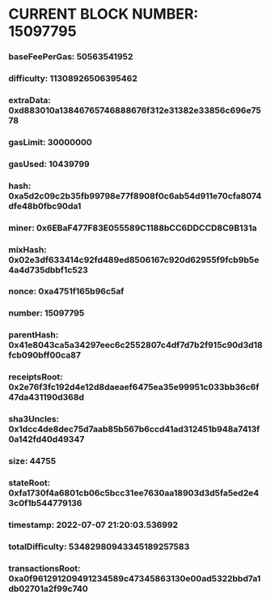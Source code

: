 # CURRENT BLOCK NUMBER: 15097795

### baseFeePerGas: 50563541952
### difficulty: 11308926506395462
### extraData: 0xd883010a13846765746888676f312e31382e33856c696e7578
### gasLimit: 30000000
### gasUsed: 10439799
### hash: 0xa5d2c09c2b35fb99798e77f8908f0c6ab54d911e70cfa8074dfe48b0fbc90da1
### miner: 0x6EBaF477F83E055589C1188bCC6DDCCD8C9B131a
### mixHash: 0x02e3df633414c92fd489ed8506167c920d62955f9fcb9b5e4a4d735dbbf1c523
### nonce: 0xa4751f165b96c5af
### number: 15097795
### parentHash: 0x41e8043ca5a34297eec6c2552807c4df7d7b2f915c90d3d18fcb090bff00ca87
### receiptsRoot: 0x2e76f3fc192d4e12d8daeaef6475ea35e99951c033bb36c6f47da431190d368d
### sha3Uncles: 0x1dcc4de8dec75d7aab85b567b6ccd41ad312451b948a7413f0a142fd40d49347
### size: 44755
### stateRoot: 0xfa1730f4a6801cb06c5bcc31ee7630aa18903d3d5fa5ed2e43c0f1b544779136
### timestamp: 2022-07-07 21:20:03.536992
### totalDifficulty: 53482980943345189257583
### transactionsRoot: 0xa0f961291209491234589c47345863130e00ad5322bbd7a1db02701a2f99c740
